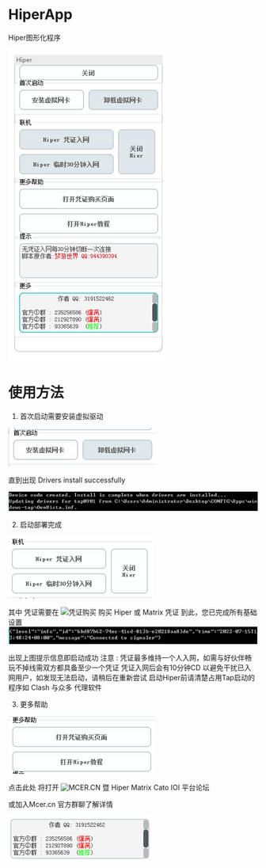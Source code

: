 # HiperApp
Hiper图形化程序

![界面](https://raw.githubusercontent.com/Tncent/HiperApp/main/Image/Pic1.png)
# 使用方法

1. 首次启动需要安装虚拟驱动

![驱动](https://raw.githubusercontent.com/Tncent/HiperApp/main/Image/Pic2.png)

直到出现 Drivers install successfully

![安装成功](https://raw.githubusercontent.com/Tncent/HiperApp/main/Image/Pic3.png)

2. 启动部署完成

![入网](https://raw.githubusercontent.com/Tncent/HiperApp/main/Image/Pic4.png)

其中 凭证需要在 ![凭证购买](https://mcer.cn/shop) 购买 Hiper 或 Matrix 凭证
到此，您已完成所有基础设置
![成功部署](https://raw.githubusercontent.com/Tncent/HiperApp/main/Image/Pic6.png)

出现上图提示信息即启动成功
注意 : 
凭证最多维持一个人入网，如需与好伙伴畅玩不掉线需双方都具备至少一个凭证
凭证入网后会有10分钟CD 以避免干扰已入网用户，如发现无法启动，请稍后在重新尝试
启动Hiper前请清楚占用Tap启动的程序如 Clash 与众多 代理软件

3. 更多帮助

![帮助](https://raw.githubusercontent.com/Tncent/HiperApp/main/Image/Pic5.png)

点击此处 将打开 ![MCER.CN](https://mcer.cn) 暨 Hiper Matrix Cato IOI 平台论坛

或加入Mcer.cn 官方群聊了解详情 

![q群](https://raw.githubusercontent.com/Tncent/HiperApp/main/Image/Pic7.png)
